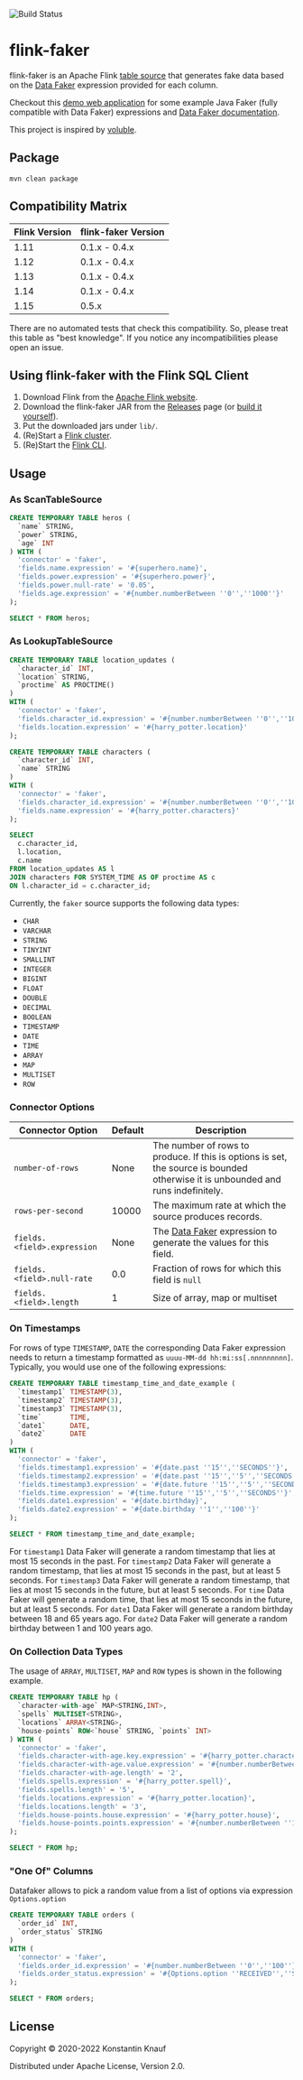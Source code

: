 ![Build Status](https://github.com/knaufk/flink-faker/actions/workflows/ci.yml/badge.svg?branch=master)

# flink-faker

flink-faker is an Apache Flink [table source](https://ci.apache.org/projects/flink/flink-docs-release-1.11/dev/table/connectors/)
that generates fake data based on the [Data Faker](https://github.com/datafaker-net/datafaker) expression
provided for each column.

Checkout this [demo web application](https://java-faker.herokuapp.com/) for some example Java Faker
(fully compatible with Data Faker) expressions and [Data Faker documentation](https://www.datafaker.net/documentation/providers/).

This project is inspired by [voluble](https://github.com/MichaelDrogalis/voluble).

## Package

```shell script
mvn clean package
```

## Compatibility Matrix

| Flink Version | flink-faker Version |
| ------------- | ------------------- |
| 1.11          | 0.1.x - 0.4.x        |
| 1.12          | 0.1.x - 0.4.x        |
| 1.13          | 0.1.x - 0.4.x        |
| 1.14          | 0.1.x - 0.4.x        |
| 1.15          | 0.5.x                |

There are no automated tests that check this compatibility. So, please treat this table as "best knowledge". 
If you notice any incompatibilities please open an issue.

## Using flink-faker with the Flink SQL Client

1. Download Flink from the [Apache Flink website](https://flink.apache.org/downloads.html).
2. Download the flink-faker JAR from the [Releases](https://github.com/knaufk/flink-faker/releases) page (or [build it yourself](#package)).
3. Put the downloaded jars under `lib/`.
4. (Re)Start a [Flink cluster](https://ci.apache.org/projects/flink/flink-docs-stable/docs/try-flink/local_installation/#step-2-start-a-cluster).
5. (Re)Start the [Flink CLI](https://ci.apache.org/projects/flink/flink-docs-stable/docs/dev/table/sqlclient/).

## Usage

### As ScanTableSource

```sql
CREATE TEMPORARY TABLE heros (
  `name` STRING,
  `power` STRING, 
  `age` INT
) WITH (
  'connector' = 'faker', 
  'fields.name.expression' = '#{superhero.name}',
  'fields.power.expression' = '#{superhero.power}',
  'fields.power.null-rate' = '0.05',
  'fields.age.expression' = '#{number.numberBetween ''0'',''1000''}'
);

SELECT * FROM heros;
```


### As LookupTableSource

```sql
CREATE TEMPORARY TABLE location_updates (
  `character_id` INT,
  `location` STRING,
  `proctime` AS PROCTIME()
)
WITH (
  'connector' = 'faker', 
  'fields.character_id.expression' = '#{number.numberBetween ''0'',''100''}',
  'fields.location.expression' = '#{harry_potter.location}'
);

CREATE TEMPORARY TABLE characters (
  `character_id` INT,
  `name` STRING
)
WITH (
  'connector' = 'faker', 
  'fields.character_id.expression' = '#{number.numberBetween ''0'',''100''}',
  'fields.name.expression' = '#{harry_potter.characters}'
);

SELECT 
  c.character_id,
  l.location,
  c.name
FROM location_updates AS l
JOIN characters FOR SYSTEM_TIME AS OF proctime AS c
ON l.character_id = c.character_id;
```

Currently, the `faker` source supports the following data types:

* `CHAR`
* `VARCHAR`
* `STRING`
* `TINYINT`
* `SMALLINT`
* `INTEGER`
* `BIGINT`
* `FLOAT`
* `DOUBLE`
* `DECIMAL`
* `BOOLEAN`
* `TIMESTAMP`
* `DATE`
* `TIME`
* `ARRAY`
* `MAP`
* `MULTISET`
* `ROW`

### Connector Options

| Connector Option            | Default | Description                                                                                                                      |
|-----------------------------|---------|----------------------------------------------------------------------------------------------------------------------------------|
| `number-of-rows`            | None    | The number of rows to produce. If this is options is set, the source is bounded otherwise it is unbounded and runs indefinitely. |
| `rows-per-second`           | 10000   | The maximum rate at which the source produces records.                                                                           |
| `fields.<field>.expression` | None    | The [Data Faker](https://www.datafaker.net/documentation/expressions/) expression to generate the values for this field.         |
| `fields.<field>.null-rate`  | 0.0     | Fraction of rows for which this field is `null`                                                                                  |
| `fields.<field>.length`     | 1       | Size of array, map or multiset                                                                                                   |

### On Timestamps

For rows of type `TIMESTAMP`, `DATE` the corresponding Data Faker expression needs to return a timestamp formatted as `uuuu-MM-dd hh:mi:ss[.nnnnnnnnn]`.
Typically, you would use one of the following expressions:

```sql
CREATE TEMPORARY TABLE timestamp_time_and_date_example (
  `timestamp1` TIMESTAMP(3),
  `timestamp2` TIMESTAMP(3),
  `timestamp3` TIMESTAMP(3),
  `time`       TIME,
  `date1`      DATE,
  `date2`      DATE
)
WITH (
  'connector' = 'faker', 
  'fields.timestamp1.expression' = '#{date.past ''15'',''SECONDS''}',
  'fields.timestamp2.expression' = '#{date.past ''15'',''5'',''SECONDS''}',
  'fields.timestamp3.expression' = '#{date.future ''15'',''5'',''SECONDS''}',
  'fields.time.expression' = '#{time.future ''15'',''5'',''SECONDS''}',
  'fields.date1.expression' = '#{date.birthday}',
  'fields.date2.expression' = '#{date.birthday ''1'',''100''}'
);

SELECT * FROM timestamp_time_and_date_example;
```

For `timestamp1` Data Faker will generate a random timestamp that lies at most 15 seconds in the past.
For `timestamp2` Data Faker will generate a random timestamp, that lies at most 15 seconds in the past, but at least 5 seconds.
For `timestamp3` Data Faker will generate a random timestamp, that lies at most 15 seconds in the future, but at least 5 seconds.
For `time` Data Faker will generate a random time, that lies at most 15 seconds in the future, but at least 5 seconds.
For `date1` Data Faker will generate a random birthday between 18 and 65 years ago.
For `date2` Data Faker will generate a random birthday between 1 and 100 years ago.

### On Collection Data Types

The usage of `ARRAY`, `MULTISET`, `MAP` and `ROW` types is shown in the following example.

```sql
CREATE TEMPORARY TABLE hp (
  `character-with-age` MAP<STRING,INT>,
  `spells` MULTISET<STRING>,
  `locations` ARRAY<STRING>,
  `house-points` ROW<`house` STRING, `points` INT>
) WITH (
  'connector' = 'faker',
  'fields.character-with-age.key.expression' = '#{harry_potter.character}',
  'fields.character-with-age.value.expression' = '#{number.numberBetween ''10'',''100''}',
  'fields.character-with-age.length' = '2',
  'fields.spells.expression' = '#{harry_potter.spell}',
  'fields.spells.length' = '5',
  'fields.locations.expression' = '#{harry_potter.location}',
  'fields.locations.length' = '3',
  'fields.house-points.house.expression' = '#{harry_potter.house}',
  'fields.house-points.points.expression' = '#{number.numberBetween ''10'',''100''}'
);

SELECT * FROM hp;
```

### "One Of" Columns

Datafaker allows to pick a random value from a list of options via expression ``Options.option``

```sql
CREATE TEMPORARY TABLE orders (
  `order_id` INT,
  `order_status` STRING
)
WITH (
  'connector' = 'faker',
  'fields.order_id.expression' = '#{number.numberBetween ''0'',''100''}',
  'fields.order_status.expression' = '#{Options.option ''RECEIVED'',''SHIPPED'',''CANCELLED'')}'
);

SELECT * FROM orders;
```

## License

Copyright © 2020-2022 Konstantin Knauf

Distributed under Apache License, Version 2.0.
